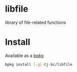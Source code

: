 # libfile

library of file-related functions

# Install

Available as a [bpkg](http://www.bpkg.sh/)
```sh
bpkg install [-g] Cj-bc/libfile
```

